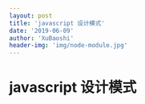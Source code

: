 ```yaml
---
layout: post
title: 'javascript 设计模式'
date: '2019-06-09'
author: 'XuBaoshi'
header-img: 'img/node-module.jpg'
---
```


# javascript 设计模式

